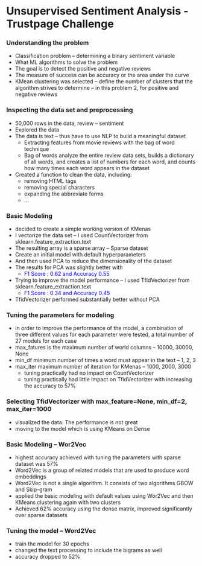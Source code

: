 # Unsupervised Sentiment Analysis - Trustpage Challenge
### Understanding the problem
* Classification problem – determining a binary sentiment variable<br>
* What ML algorithms to solve the problem<br>
* The goal is to detect the positive and negative reviews<br>
* The measure of success can be accuracy or the area under the curve<br>
* KMean clustering was selected – define the number of clusters that the <br> algorithm strives to determine – in this problem 2, for positive and negative reviews

### Inspecting the data set and preprocessing
* 50,000 rows in the data, review – sentiment<br>
* Explored the data<br>
* The data is text – thus have to use NLP to build a meaningful dataset<br>
    * Extracting features from movie reviews with the bag of word technique<br> 
    * Bag of words analyze the entire review data sets, builds a dictionary of all words, and creates a list of numbers for each word, and counts how many times each word appears in the dataset<br>
* Created a function to clean the data, including:<br>
    * removing HTML tags<br>
    * removing special characters<br>
    * expanding the abbreviate forms<br>
    *  …
    
### Basic Modeling
* decided to create a simple working version of KMenas<br>
* I vectorize the data set – I used CountVectorizer from sklearn.feature_extraction.text<br>
* The resulting array is a sparse array – Sparse dataset<br> 
* Create an initial model with default hyperparameters<br>
* And then used PCA to reduce the dimensionality of the dataset<br> 
* The results for PCA was slightly better with<br> 
    * <font color=blue>F1 Score : 0.62 and Accuracy 0.55</font>
* Trying to improve the model performance – I used TfidVectorizer from sklearn.feature_extraction.text<br>
    * <font color=blue>F1 Score : 0.34 and Accuracy 0.45</font>
* TfidVectorizer performed substantially better without PCA

### Tuning the parameters for modeling
* in order to improve the performance of the model, a combination of three different values for each parameter were tested, a total number of 27 models for each case
* max_fatures is the maximum number of world columns – 10000, 30000, None
* min_df minimum number of times a word must appear in the text – 1, 2, 3
* max_iter maximum number of iteration for KMenas – 1000, 2000, 3000
    * tuning practically had no impact on CountVectorizer
    * tuning practically had little impact on TfidVectorizer with increasing the accuracy to 57%
### Selecting TfidVectorizer with max_feature=None, min_df=2, max_iter=1000
* visualized the data. The performance is not great
* moving to the model which is using KMeans on Dense 

### Basic Modeling – Wor2Vec
* highest accuracy achieved with tuning the parameters with sparse dataset was 57%
* Word2Vec is a group of related models that are used to produce word embeddings
* Word2Vec is not a single algorithm. It consists of two algorithms GBOW and Skip-gram
* applied the basic modeling with default values using Wor2Vec and then KMeans clustering again with two clusters
* Achieved 62% accuracy using the dense matrix, improved significantly over sparse datasets
### Tuning the model – Word2Vec
* train the model for 30 epochs
* changed the text processing to include the bigrams as well
* accuracy dropped to 52%  
